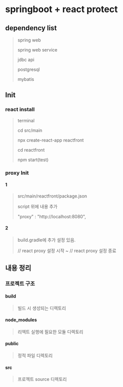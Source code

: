 # springboot + react protect

## dependency list
> spring web
> 
> spring web service
> 
> jdbc api
> 
> postgresql
> 
> mybatis
 
## Init
### react install
> terminal
> 
> cd src/main
> 
> npx create-react-app reactfront
> 
> cd reactfront
> 
> npm start(test)
 
### proxy Init
#### 1
> src/main/reactfront/package.json
>
> script 위에 내용 추가
>
> "proxy" : "http://localhost:8080",
#### 2
> build.gradle에 추가 설정 있음.
>
> // react proxy 설정 시작 ~ // react proxy 설정 종료

## 내용 정리
### 프로젝트 구조
#### build
> 빌드 시 생성되는 디렉토리
#### node_modules
> 리엑트 실행에 필요한 모듈 디렉토리
#### public
> 정적 파일 디렉토리
#### src
> 프로젝트 source 디렉토리